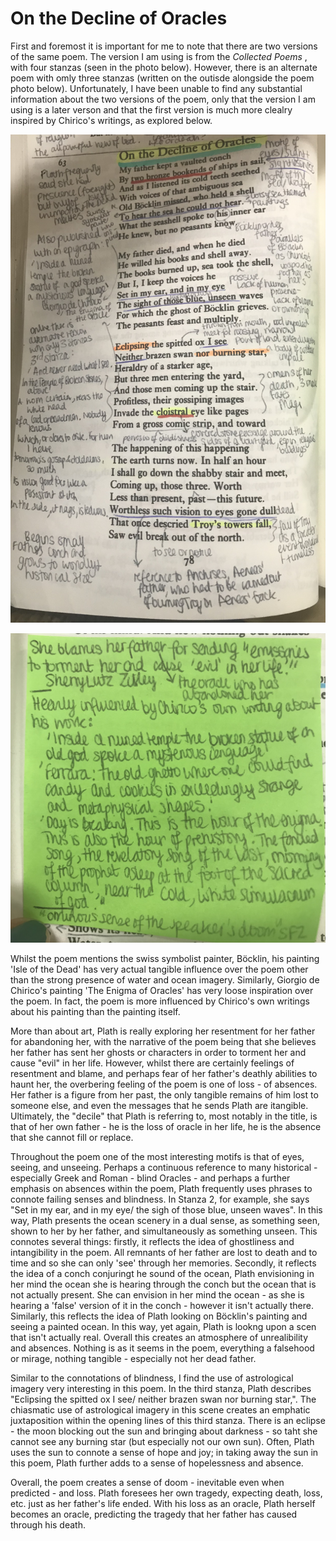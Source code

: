 # On the Decline of Oracles #

First and foremost it is important for me to note that there are two versions of the same poem. The version I am using is from the <i> Collected Poems </i>, with four stanzas (seen in the photo below). However, there is an alternate poem with omly three stanzas (written on the outisde alongside the poem photo below). Unfortunately, I have been unable to find any substantial information about the two versions of the poem, only that the version I am using is a later verson and that the first version is much more clealry inspired by Chirico's writings, as explored below.

![alt_text](declineinoracles.jpeg)

![alt_text](declineinoracles2.jpeg)


Whilst the poem mentions the swiss symbolist painter, Böcklin, his painting 'Isle of the Dead' has very actual tangible influence over the poem other than the strong presence of water and ocean imagery. Similarly, Giorgio de Chirico's painting 'The Enigma of Oracles' has very loose inspiration over the poem. In fact, the poem is more influenced by Chirico's own writings about his painting than the painting itself.

More than about art, Plath is really exploring her resentment for her father for abandoning her, with the narrative of the poem being that she believes her father has sent her ghosts or characters in order to torment her and cause "evil" in her life. However, whilst there are certainly feelings of resentment and blame, and perhaps fear of her father's deathly abilities to haunt her, the overbering feeling of the poem is one of loss - of absences. Her father is a figure from her past, the only tangible remains of him lost to someone else, and even the messages that he sends Plath are itangible. Ultimately, the "decile" that Plath is referring to, most notably in the title, is that of her own father - he is the loss of oracle in her life, he is the absence that she cannot fill or replace.

Throughout the poem one of the most interesting motifs is that of eyes, seeing, and unseeing. Perhaps a continuous reference to many historical - especially Greek and Roman - blind Oracles - and perhaps a further emphasis on absences within the poem, Plath frequently uses phrases to connote failing senses and blindness. In Stanza 2, for example, she says "Set in my ear, and in my eye/ the sigh of those blue, unseen waves". In this way, Plath presents the ocean scenery in a dual sense, as something seen, shown to her by her father, and simultaneously as something unseen. This connotes several things: firstly, it reflects the idea of ghostliness and intangibility in the poem. All remnants of her father are lost to death and to time and so she can only 'see' through her memories. Secondly, it reflects the idea of a conch conjuringt he sound of the ocean, Plath envisioning in her mind the ocean she is hearing through the conch but the ocean that is not actually present. She can envision in her mind the ocean - as she is hearing a 'false' version of it in the conch - however it isn't actually there. Similarly, this reflects the idea of Plath looking on Böcklin's painting and seeing a painted ocean. In this way, yet again, Plath is lookng upon a scen that isn't actually real. Overall this creates an atmosphere of unrealibility and absences. Nothing is as it seems in the poem, everything a falsehood or mirage, nothing tangible - especially not her dead father.

Similar to the connotations of blindness, I find the use of astrological imagery very interesting in this poem. In the third stanza, Plath describes "Eclipsing the spitted ox I see/ neither brazen swan nor burning star,". The chiasmatic use of astrological imagery in this scene creates an emphatic juxtaposition within the opening lines of this third stanza. There is an eclipse - the moon blocking out the sun and bringing about darkness - so taht she cannot see any burning star (but especially not our own sun). Often, Plath uses the sun to connote a sense of hope and joy; in taking away the sun in this poem, Plath further adds to a sense of hopelessness and absence.

Overall, the poem creates a sense of doom - inevitable even when predicted - and loss. Plath foresees her own tragedy, expecting death, loss, etc. just as her father's life ended. With his loss as an oracle, Plath herself becomes an oracle, predicting the tragedy that her father has caused through his death. 
